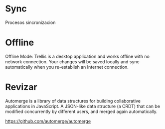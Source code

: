 # Sync

Procesos sincronizacion 

# Offline

Offline Mode: Trellis is a desktop application and works offline with no network connection. Your changes will be saved locally and sync automatically when you re-establish an Internet connection.

# Revizar

Automerge is a library of data structures for building collaborative applications in JavaScript.
A JSON-like data structure (a CRDT) that can be modified concurrently by different users, and merged again automatically.

https://github.com/automerge/automerge